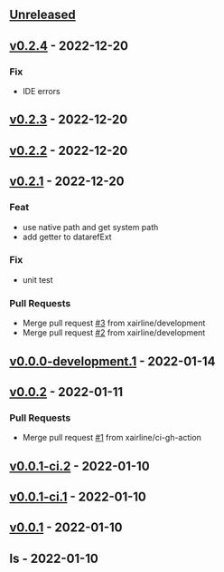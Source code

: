 <a name="unreleased"></a>
## [Unreleased]


<a name="v0.2.4"></a>
## [v0.2.4] - 2022-12-20
### Fix
- IDE errors


<a name="v0.2.3"></a>
## [v0.2.3] - 2022-12-20

<a name="v0.2.2"></a>
## [v0.2.2] - 2022-12-20

<a name="v0.2.1"></a>
## [v0.2.1] - 2022-12-20
### Feat
- use native path and get system path
- add getter to datarefExt

### Fix
- unit test

### Pull Requests
- Merge pull request [#3](https://github.com/xairline/goxairline/issues/3) from xairline/development
- Merge pull request [#2](https://github.com/xairline/goxairline/issues/2) from xairline/development


<a name="v0.0.0-development.1"></a>
## [v0.0.0-development.1] - 2022-01-14

<a name="v0.0.2"></a>
## [v0.0.2] - 2022-01-11
### Pull Requests
- Merge pull request [#1](https://github.com/xairline/goxairline/issues/1) from xairline/ci-gh-action


<a name="v0.0.1-ci.2"></a>
## [v0.0.1-ci.2] - 2022-01-10

<a name="v0.0.1-ci.1"></a>
## [v0.0.1-ci.1] - 2022-01-10

<a name="v0.0.1"></a>
## [v0.0.1] - 2022-01-10

<a name="ls"></a>
## ls - 2022-01-10

[Unreleased]: https://github.com/xairline/goxairline/compare/v0.2.4...HEAD
[v0.2.4]: https://github.com/xairline/goxairline/compare/v0.2.3...v0.2.4
[v0.2.3]: https://github.com/xairline/goxairline/compare/v0.2.2...v0.2.3
[v0.2.2]: https://github.com/xairline/goxairline/compare/v0.2.1...v0.2.2
[v0.2.1]: https://github.com/xairline/goxairline/compare/v0.0.0-development.1...v0.2.1
[v0.0.0-development.1]: https://github.com/xairline/goxairline/compare/v0.0.2...v0.0.0-development.1
[v0.0.2]: https://github.com/xairline/goxairline/compare/v0.0.1-ci.2...v0.0.2
[v0.0.1-ci.2]: https://github.com/xairline/goxairline/compare/v0.0.1-ci.1...v0.0.1-ci.2
[v0.0.1-ci.1]: https://github.com/xairline/goxairline/compare/v0.0.1...v0.0.1-ci.1
[v0.0.1]: https://github.com/xairline/goxairline/compare/ls...v0.0.1
